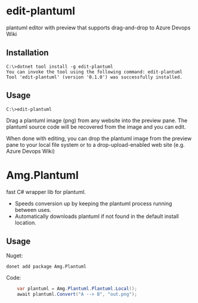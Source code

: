 # edit-plantuml

plantuml editor with preview that supports drag-and-drop to Azure Devops Wiki

## Installation

````
C:\>dotnet tool install -g edit-plantuml
You can invoke the tool using the following command: edit-plantuml
Tool 'edit-plantuml' (version '0.1.0') was successfully installed.
```` 

## Usage

````
C:\>edit-plantuml
````

Drag a plantuml image (png) from any website into the preview pane. The plantuml source code will be recovered from the image and you can edit.

When done with editing, you can drop the plantuml image from the preview pane to your local file system or to a drop-upload-enabled web site (e.g. Azure Devops Wiki)

# Amg.Plantuml

fast C# wrapper lib for plantuml.

* Speeds conversion up by keeping the plantuml process running between uses.
* Automatically downloads plantuml if not found in the default install location.

## Usage

Nuget:
~~~~
donet add package Amg.Plantuml
~~~~

Code:

~~~~C#
	var plantuml = Amg.Plantuml.Plantuml.Local();
	await plantuml.Convert("A --> B", "out.png");
~~~~
